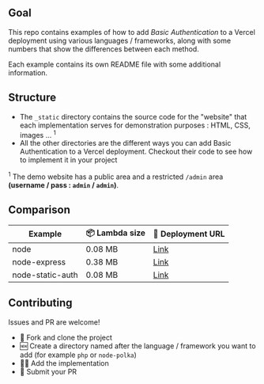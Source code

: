 ## Goal

This repo contains examples of how to add *Basic Authentication* to a Vercel deployment using various languages / frameworks, along with some numbers that show the differences between each method.

Each example contains its own README file with some additional information.

## Structure

- The `_static` directory contains the source code for the "website" that each implementation serves for demonstration purposes : HTML, CSS, images ... <sup>1</sup>
- All the other directories are the different ways you can add Basic Authentication to a Vercel deployment. Checkout their code to see how to implement it in your project

<sup>1</sup> The demo website has a public area and a restricted `/admin` area **(username / pass : `admin` / `admin`)**.

## Comparison

| Example          | 📦 Lambda size | 🔗 Deployment URL                                              |
| ---------------- | -------------  | -------------------------------------------------------------- |
| node             | 0.08 MB        | [Link](https://vercel-basic-auth-node.vercel.app/)             |
| node-express     | 0.38 MB        | [Link](https://vercel-basic-auth-node-express.vercel.app/)     |
| node-static-auth | 0.08 MB        | [Link](https://vercel-basic-auth-node-static-auth.vercel.app/) |

## Contributing

Issues and PR are welcome!

- 🔀 Fork and clone the project
- 🆕 Create a directory named after the language / framework you want to add (for example `php` or `node-polka`)
- 👨‍💻 Add the implementation
- 🎉 Submit your PR
